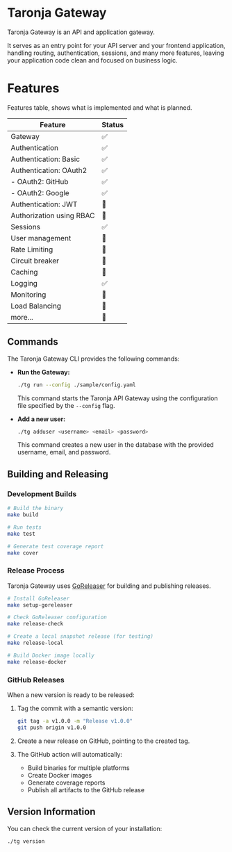 # Taronja Gateway

Taronja Gateway is an API and application gateway.

It serves as an entry point for your API server and your frontend application, handling routing, authentication, sessions, and many more features, leaving your application code clean and focused on business logic.

# Features

Features table, shows what is implemented and what is planned.

| Feature                      | Status   |
|------------------------------|----------|
| Gateway                      | ✅       |
| Authentication               | ✅       |
| Authentication: Basic        | ✅       |
| Authentication: OAuth2       | ✅       |
| - OAuth2: GitHub             | ✅       |
| - OAuth2: Google             | ✅       |
| Authentication: JWT          | 🚧       |
| Authorization using RBAC     | 🚧       |
| Sessions                     | ✅       |
| User management              | 🚧       |
| Rate Limiting                | 🚧       |
| Circuit breaker              | 🚧       |
| Caching                      | 🚧       |
| Logging                      | ✅       |
| Monitoring                   | 🚧       |
| Load Balancing               | 🚧       |
| more...                      | 🚧       |

## Commands

The Taronja Gateway CLI provides the following commands:

*   **Run the Gateway:**
    ```bash
    ./tg run --config ./sample/config.yaml
    ```
    This command starts the Taronja API Gateway using the configuration file specified by the `--config` flag.

*   **Add a new user:**
    ```bash
    ./tg adduser <username> <email> <password>
    ```
    This command creates a new user in the database with the provided username, email, and password.

## Building and Releasing

### Development Builds

```bash
# Build the binary
make build

# Run tests
make test

# Generate test coverage report
make cover
```

### Release Process

Taronja Gateway uses [GoReleaser](https://goreleaser.com/) for building and publishing releases.

```bash
# Install GoReleaser
make setup-goreleaser

# Check GoReleaser configuration
make release-check

# Create a local snapshot release (for testing)
make release-local

# Build Docker image locally
make release-docker
```

### GitHub Releases

When a new version is ready to be released:

1. Tag the commit with a semantic version:
   ```bash
   git tag -a v1.0.0 -m "Release v1.0.0"
   git push origin v1.0.0
   ```

2. Create a new release on GitHub, pointing to the created tag.

3. The GitHub action will automatically:
   - Build binaries for multiple platforms
   - Create Docker images
   - Generate coverage reports
   - Publish all artifacts to the GitHub release

## Version Information

You can check the current version of your installation:

```bash
./tg version
```

